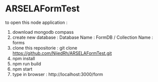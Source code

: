 # ARSELAFormTest
 to open this node application :
 1) download mongodb compass 
 2) create new database : Database Name : FormDB / Collection Name : forms
 3) clone this repositorie : git clone https://github.com/NijedRh/ARSELAFormTest.git
 4) npm install
 5) npm run build
 6) npm start
 7) type in browser : http://localhost:3000/form
